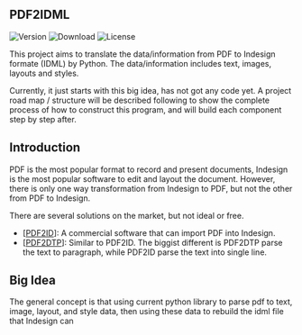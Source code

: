 ## PDF2IDML

![Version](https://img.shields.io/badge/beta-0.0.1-orange)
![Download](https://img.shields.io/badge/download-0-blue)
![License](https://img.shields.io/badge/license-GNU%203.0-green)

This project aims to translate the data/information from PDF to Indesign formate (IDML) by Python. The data/information includes text, images, layouts and styles. 

Currently, it just starts with this big idea, has not got any code yet. A project road map / structure will be described following to show the complete process of how to construct this program, and will build each component step by step after.

## Introduction

PDF is the most popular format to record and present documents, Indesign is the most popular software to edit and layout the document. However, there is only one way transformation from Indesign to PDF, but not the other from PDF to Indesign. 

There are several solutions on the market, but not ideal or free. 
- [[PDF2ID](https://www.recosoft.com/products/pdf2id/)]: A commercial software that can import PDF into Indesign.  
- [[PDF2DTP](https://markzware.com/products/pdf2dtp/)]: Similar to PDF2ID. The biggist different is PDF2DTP parse the text to paragraph, while PDF2ID parse the text into single line.  

## Big Idea

The general concept is that using current python library to parse pdf to text, image, layout, and style data, then using these data to rebuild the idml file that Indesign can 
